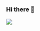 ### Hi there 👋

<img src="https://img.shields.io/badge/JavaScript-yellow ?style=for-the-badge&logo=НАЗВАНИЕ ЛОГОТИПА&logoColor=ЦВЕТ ЛОГОТИПА"/>
